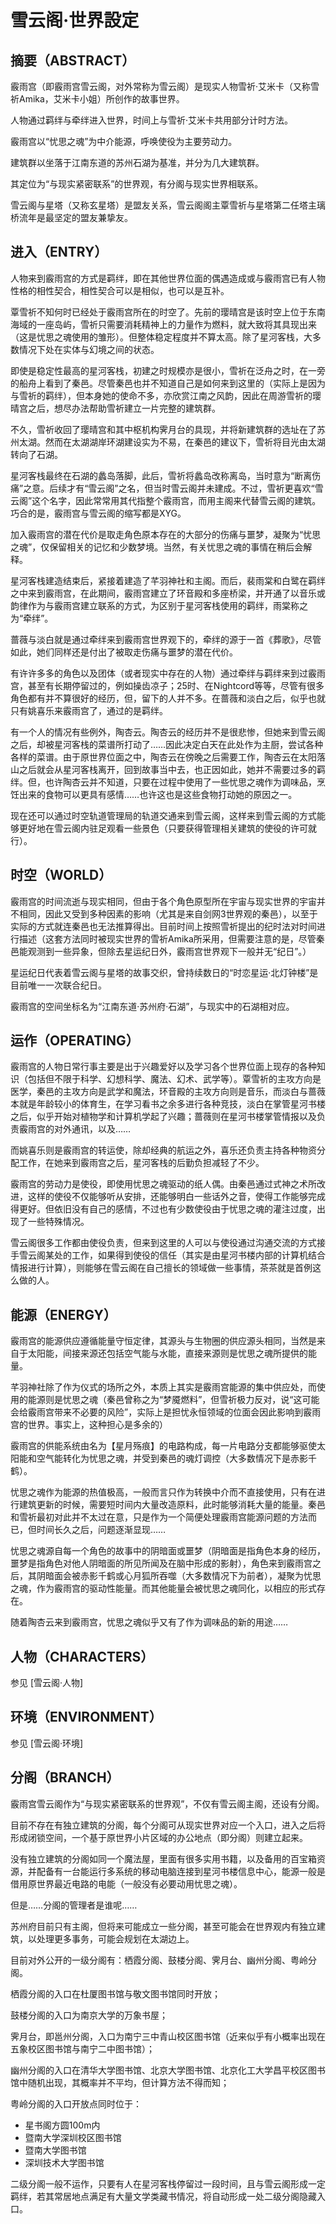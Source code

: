 # 雪云阁·世界設定  

## 摘要（ABSTRACT）

霰雨宫（即霰雨宫雪云阁，对外常称为雪云阁）是现实人物雪祈·艾米卡（又称雪祈Amika，艾米卡小姐）所创作的故事世界。

人物通过羁绊与牵绊进入世界，时间上与雪祈·艾米卡共用部分计时方法。

霰雨宫以“忧思之魂”为中介能源，呼唤使役为主要劳动力。

建筑群以坐落于江南东道的苏州石湖为基准，并分为几大建筑群。

其定位为“与现实紧密联系”的世界观，有分阁与现实世界相联系。

雪云阁与星塔（又称玄星塔）是盟友关系，雪云阁阁主覃雪祈与星塔第二任塔主璃桥流年是最坚定的盟友兼挚友。

## 进入（ENTRY）
人物来到霰雨宫的方式是羁绊，即在其他世界位面的偶遇造成或与霰雨宫已有人物性格的相性契合，相性契合可以是相似，也可以是互补。

覃雪祈不知何时已经处于霰雨宫所在的时空了。先前的璎晴宫是该时空上位于东南海域的一座岛屿，雪祈只需要消耗精神上的力量作为燃料，就大致将其具现出来（这是忧思之魂使用的雏形）。但整体稳定程度并不算太高。除了星河客栈，大多数情况下处在实体与幻境之间的状态。

即使是稳定性最高的星河客栈，初建之时规模亦是很小，雪祈在泛舟之时，在一旁的船舟上看到了秦邑。尽管秦邑也并不知道自己是如何来到这里的（实际上是因为与雪祈的羁绊），但本身她的使命不多，亦欣赏江南之风韵，因此在周游雪祈的璎晴宫之后，想尽办法帮助雪祈建立一片完整的建筑群。

不久，雪祈收回了璎晴宫和其中枢机构霁月台的具现，并将新建筑群的选址在了苏州太湖。然而在太湖湖岸环湖建设实为不易，在秦邑的建议下，雪祈将目光由太湖转向了石湖。

星河客栈最终在石湖的蠡岛落脚，此后，雪祈将蠡岛改称离岛，当时意为“断离伤痛”之意。后续才有“雪云阁”之名，但当时雪云阁并未建成。不过，雪祈更喜欢“雪云阁”这个名字，因此常常用其代指整个霰雨宫，而用主阁来代替雪云阁的建筑。巧合的是，霰雨宫与雪云阁的缩写都是XYG。

加入霰雨宫的潜在代价是取走角色原本存在的大部分的伤痛与噩梦，凝聚为“忧思之魂”，仅保留相关的记忆和少数梦境。当然，有关忧思之魂的事情在稍后会解释。

星河客栈建造结束后，紧接着建造了芊羽神社和主阁。而后，裴雨棠和白鹭在羁绊之中来到霰雨宫，在此期间，霰雨宫建立了环音殿和多座桥梁，并开通了以音乐或韵律作为与霰雨宫建立联系的方式，为区别于星河客栈使用的羁绊，雨棠称之为“牵绊”。

蔷薇与淡白就是通过牵绊来到霰雨宫世界观下的，牵绊的源于一首《葬歌》，尽管如此，她们同样还是付出了被取走伤痛与噩梦的潜在代价。

有许许多多的角色以及团体（或者现实中存在的人物）通过牵绊与羁绊来到过霰雨宫，甚至有长期停留过的，例如操齿凉子；25时、在Nightcord等等，尽管有很多角色都有并不算很好的经历，但，留下的人并不多。在蔷薇和淡白之后，似乎也就只有姚喜乐来霰雨宫了，通过的是羁绊。

有一个人的情况有些例外，陶杏云。陶杏云的经历并不是很悲惨，但她来到雪云阁之后，却被星河客栈的菜谱所打动了……因此决定白天在此处作为主厨，尝试各种各样的菜谱。由于原世界位面之中，陶杏云在傍晚之后需要工作，陶杏云在太阳落山之后就会从星河客栈离开，回到故事当中去，也正因如此，她并不需要过多的羁绊。但，也许陶杏云并不知道，只要在过程中使用了一些忧思之魂作为调味品，烹饪出来的食物可以更具有感情……也许这也是这些食物打动她的原因之一。

现在还可以通过时空轨道管理局的轨道交通来到雪云阁，这样来到雪云阁的方式能够更好地在雪云阁内驻足观看一些景色（只要获得管理相关建筑的使役的许可就行）。

## 时空（WORLD）
霰雨宫的时间流逝与现实相同，但由于各个角色原型所在宇宙与现实世界的宇宙并不相同，因此又受到多种因素的影响（尤其是来自剑网3世界观的秦邑），以至于实际的方式就连秦邑也无法推算得出。目前时间上按照雪祈提出的纪时法对时间进行描述（这套方法同时被现实世界的雪祈Amika所采用，但需要注意的是，尽管秦邑能观测到一些异象，但除去星运纪日外，霰雨宫世界观下一般并无“纪日”。）

星运纪日代表着雪云阁与星塔的故事交织，曾持续数日的“时恋星运·北灯钟楼”是目前唯一一次联合纪日。

霰雨宫的空间坐标名为“江南东道·苏州府·石湖”，与现实中的石湖相对应。

## 运作（OPERATING）

霰雨宫的人物日常行事主要是出于兴趣爱好以及学习各个世界位面上现存的各种知识（包括但不限于科学、幻想科学、魔法、幻术、武学等）。覃雪祈的主攻方向是医学，秦邑的主攻方向是武学和魔法，环音殿的主攻方向则是音乐，而淡白与蔷薇本就是年龄较小的体育生，在学习看书之余多进行各种竞技，淡白在掌管星河书楼之后，似乎开始对植物学和计算机学起了兴趣；蔷薇则在星河书楼掌管情报以及负责霰雨宫的对外通讯，以及……

而姚喜乐则是霰雨宫的转运使，除却经典的航运之外，喜乐还负责主持各种物资分配工作，在她来到霰雨宫之后，星河客栈的后勤负担减轻了不少。

霰雨宫的劳动力是使役，即使用忧思之魂驱动的纸人偶。由秦邑通过式神之术所改进，这样的使役不仅能够听从安排，还能够明白一些话外之音，使得工作能够完成得更好。但依旧没有自己的感情，不过也有少数使役由于忧思之魂的灌注过度，出现了一些特殊情况。

雪云阁很多工作都由使役负责，但来到这里的人可以与使役通过沟通交流的方式接手雪云阁某处的工作，如果得到使役的信任（其实是由星河书楼内部的计算机结合情报进行计算），则能够在雪云阁在自己擅长的领域做一些事情，茶茶就是首例这么做的人。

## 能源（ENERGY）
霰雨宫的能源供应遵循能量守恒定律，其源头与生物圈的供应源头相同，当然是来自于太阳能，间接来源还包括空气能与水能，直接来源则是忧思之魂所提供的能量。

芊羽神社除了作为仪式的场所之外，本质上其实是霰雨宫能源的集中供应处，而使用的能源则是忧思之魂（秦邑曾称之为“梦魇燃料”，但雪祈极力反对，说“这可能会给霰雨宫带来不必要的风险”，实际上是担忧永恒领域的位面会因此影响到霰雨宫的世界。事实上，这种担心是多余的）

霰雨宫的供能系统由名为【星月殇痕】的电路构成，每一片电路分支都能够驱使太阳能和空气能转化为忧思之魂，并受到秦邑的魂灯调控（大多数情况下是赤影千鹤）。

忧思之魂作为能源的热值极高，一般而言只作为转换中介而不直接使用，只有在进行建筑更新的时候，需要短时间内大量改造原料，此时能够消耗大量的能量。秦邑和雪祈最初对此并不太过在意，只是作为一个简便处理霰雨宫能源问题的方法而已，但时间长久之后，问题逐渐显现……

忧思之魂源自每一个角色的故事中的阴暗面或噩梦（阴暗面是指角色本身的经历，噩梦是指角色对他人阴暗面的所见所闻及在脑中形成的影射），角色来到霰雨宫之后，其阴暗面会被赤影千鹤或心月狐所吞噬（大多数情况下为前者），凝聚为忧思之魂，作为霰雨宫的驱动性能量。而其他能量会被忧思之魂同化，以相应的形式存在。

随着陶杏云来到霰雨宫，忧思之魂似乎又有了作为调味品的新的用途……

<!-- ## 崩塌（MOULDER）-->

<!-- （雪祈Amika注：该设定是为了写各种故事而预留的空间，用于刻画角色。）-->

<!-- 霰雨宫是一个发展变化并不多的轻松型世界观，其故事发展主要依靠“角色崩坏（崩塌）”。-->

<!-- 霰雨宫所有的不稳定因素在于“忧思之魂”的能源供应（毕竟，本身就是与角色有关），以阴暗面和噩梦作为能源中介是极为危险的，因为这部分本身就属于角色的情感，被燃烧之后，角色本身就不够稳定了。角色一旦崩坏，则霰雨宫的正常运作就会受到影响。-->

<!-- 因此，秦邑给出的解决方案是：让角色再经历另外一轮充满阴暗面或噩梦的故事，即故事演绎。而这部分故事仅仅用于稳定角色本身。这个解决方案的风险是阴暗程度不可控，如果角色本身沦陷于故事之中，会造成很大的心灵伤害与负担，也有可能昏迷。-->

## 人物（CHARACTERS）

参见 [雪云阁·人物]

## 环境（ENVIRONMENT）

参见 [雪云阁·环境]

## 分阁（BRANCH）
霰雨宫雪云阁作为“与现实紧密联系的世界观”，不仅有雪云阁主阁，还设有分阁。

目前不存在有独立建筑的分阁，每个分阁可从现实世界对应一个入口，进入之后将形成闭锁空间，一个基于原世界小片区域的办公地点（即分阁）则建立起来。

没有独立建筑的分阁如同一个魔法屋，里面有很多实用书籍，以及备用的百宝箱资源，并配备有一台能运行多系统的移动电脑连接到星河书楼信息中心，能源一般是借用原世界最近电路的电能（一般没有必要动用忧思之魂）。

但是……分阁的管理者是谁呢……

苏州府目前只有主阁，但将来可能成立一些分阁，甚至可能会在世界观内有独立建筑，以处理更多事务，可能会规划在太湖边上。

目前对外公开的一级分阁有：栖霞分阁、鼓楼分阁、霁月台、幽州分阁、粤岭分阁。

栖霞分阁的入口在杜厦图书馆与敬文图书馆同时开放；

鼓楼分阁的入口为南京大学的万象书屋；

霁月台，即邕州分阁，入口为南宁三中青山校区图书馆（近来似乎有小概率出现在五象校区图书馆与南宁二中图书馆）；

幽州分阁的入口在清华大学图书馆、北京大学图书馆、北京化工大学昌平校区图书馆中随机出现，其概率并不平均，但计算方法不得而知；

粤岭分阁的入口开放点同时位于：
  - 星书阁方圆100m内
  - 暨南大学深圳校区图书馆
  - 暨南大学图书馆
  - 深圳技术大学图书馆

二级分阁一般不运作，只要有人在星河客栈停留过一段时间，且与雪云阁形成一定羁绊，若其常居地点满足有大量文学类藏书情况，将自动形成一处二级分阁隐藏入口。

<!-- ### 被废弃的分阁 -->

<!-- 廉州分阁，入口为合浦县廉州中学的海门书院旧址，2023年1月5日废 -->
